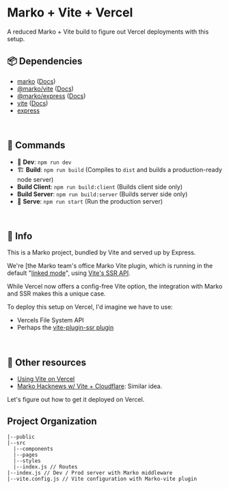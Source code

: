 # Marko + Vite + Vercel 

A reduced Marko + Vite build to figure out Vercel deployments with this setup.


## 📦 Dependencies

- [marko](https://github.com/marko-js/marko) ([Docs](https://markojs.com/docs/getting-started/))
- [@marko/vite](https://github.com/marko-js/vite) ([Docs](https://markojs.com/docs/vite/))
- [@marko/express](https://markojs.com/docs/express/) ([Docs](https://markojs.com/docs/express/))
- [vite](https://github.com/vitejs/vite) ([Docs](https://vitejs.dev/))
- [express](https://github.com/expressjs/express)

<br/>

## 🤖 Commands

- 🧪 **Dev**: `npm run dev`
- 🏗️ **Build**: `npm run build` (Compiles to `dist` and builds a production-ready node server)
 - **Build Client**: `npm run build:client` (Builds client side only)
 - **Build Server**: `npm run build:server` (Builds server side only)
- 🏁 **Serve**: `npm run start` (Run the production server)

<br/>

## 🧭 Info 

This is a Marko project, bundled by Vite and served up by Express.

We're [the Marko team's office Marko Vite plugin, which is running in the default "[linked mode](https://markojs.com/docs/vite/#linked-mode)", using [Vite's SSR API](https://vitejs.dev/guide/ssr.html#setting-up-the-dev-server).

While Vercel now offers a config-free Vite option, the integration with Marko and SSR makes this a unique case.

To deploy this setup on Vercel, I'd imagine we have to use:
- Vercels File System API 
- Perhaps the [vite-plugin-ssr plugin](https://vite-plugin-ssr.com/vercel)

<br/>

## 📌 Other resources
- [Using Vite on Vercel](https://legacy.t3.gg/blog/posts/vite-vercel)
- [Marko Hacknews w/ Vite + Cloudflare](https://github.com/ryansolid/marko-hackernews ): Similar idea.

Let's figure out how to get it deployed on Vercel.


## Project Organization 

```
|--public
|--src
  |--components
  |--pages
  |--styles
  |--index.js // Routes
|--index.js // Dev / Prod server with Marko middleware
|--vite.config.js // Vite configuration with Marko-vite plugin
```
